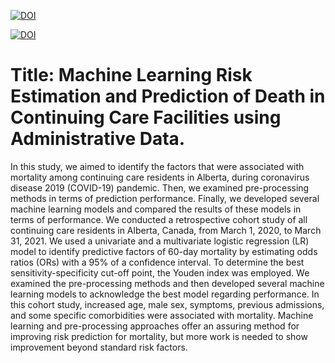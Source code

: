 <a href="https://www.linkedin.com/in/fuzzy-shahidi"><img src="https://img.shields.io/badge/Linkdin-Fuzzy%20Shahidi-blue.svg" alt="DOI"></a>


<a href="https://doi.org/10.21203/rs.3.rs-2895528/v1"><img src="https://img.shields.io/badge/Research Square-green.svg" alt="DOI"></a>





# Title: Machine Learning Risk Estimation and Prediction of Death in Continuing Care Facilities using Administrative Data.

<pr>
In this study, we aimed to identify the factors that were associated with mortality among continuing care residents in Alberta, during coronavirus disease 2019 (COVID-19) pandemic. Then, we examined pre-processing methods in terms of prediction performance. Finally, we developed several machine learning models and compared the results of these models in terms of performance. We conducted a retrospective cohort study of all continuing care residents in Alberta, Canada, from March 1, 2020, to March 31, 2021. We used a univariate and a multivariate logistic regression (LR) model to identify predictive factors of 60-day mortality by estimating odds ratios (ORs) with a 95% of a confidence interval. To determine the best sensitivity-specificity cut-off point, the Youden index was employed. We examined the pre-processing methods and then developed several machine learning models to acknowledge the best model regarding performance. In this cohort study, increased age, male sex, symptoms, previous admissions, and some specific comorbidities were associated with mortality. Machine learning and pre-processing approaches offer an assuring method for improving risk prediction for mortality, but more work is needed to show improvement beyond standard risk factors.
</pr>

